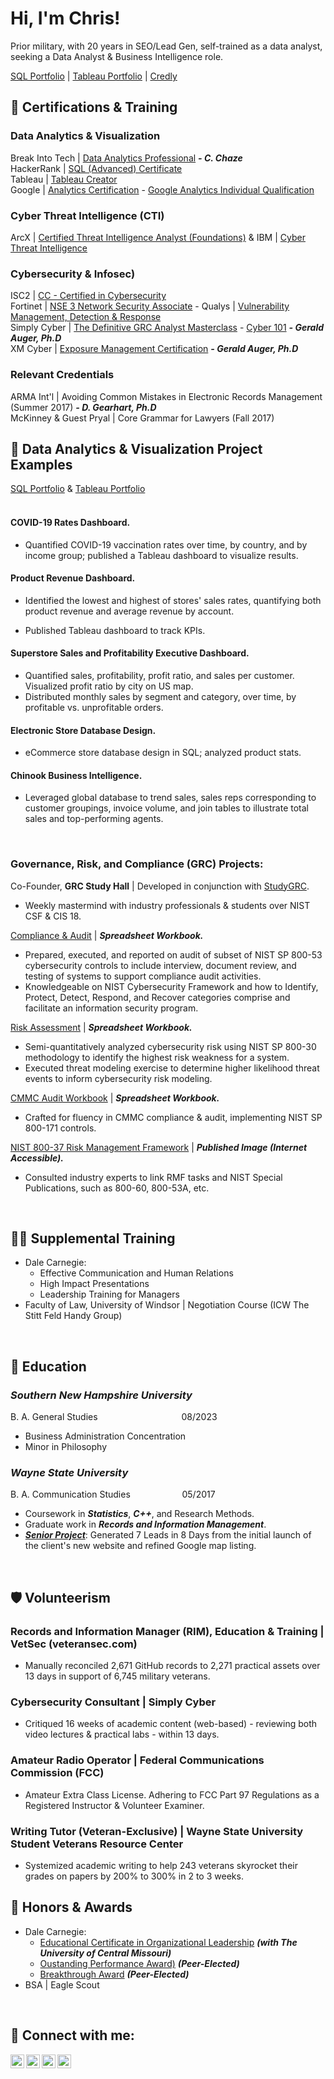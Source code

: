 <h1>Hi, I'm Chris! <a href="https://www.linkedin.com/in/reachchrisyoung/"> </a> </h1>
Prior military, with 20 years in SEO/Lead Gen, self-trained as a data analyst, seeking a Data Analyst & Business Intelligence role. <br />

[SQL Portfolio](https://github.com/reachchrisyoung/SQL) | [Tableau Portfolio](https://public.tableau.com/app/profile/reachchrisyoung/vizzes) | [Credly](https://www.credly.com/users/christopher-young.6e05f908/badges)

<h2>📜 Certifications & Training</h2>

<h3>Data Analytics & Visualization</h3>

Break Into Tech | [Data Analytics Professional](https://www.linkedin.com/in/reachchrisyoung/details/certifications/) <b><i>- C. Chaze</b></i>  <br />
HackerRank | [SQL (Advanced) Certificate](https://www.linkedin.com/in/reachchrisyoung/details/certifications/) <br />
Tableau | [Tableau Creator](https://www.linkedin.com/in/reachchrisyoung/details/certifications/) <br />
Google | [Analytics Certification](https://drive.google.com/file/d/1fHUbCj5flN8njCvCIl9SQhh2zfu_rV31/view?usp=sharing) - [Google Analytics Individual Qualification](https://drive.google.com/file/d/1772VGdXHkgSDdzEbS0zkOIv3elS_-Ye-/view?usp=sharing) <br />

<h3>Cyber Threat Intelligence (CTI)</h3>

ArcX | [Certified Threat Intelligence Analyst (Foundations)](https://www.linkedin.com/in/reachchrisyoung/details/certifications/) & IBM | [Cyber Threat Intelligence](https://www.linkedin.com/in/reachchrisyoung/details/courses/) <br />

<h3>Cybersecurity & Infosec)</h3>

ISC2 | [CC - Certified in Cybersecurity](https://drive.google.com/file/d/1BcK6t_aP-mQNcjPEyU9q9bcXCIAENSsP/view?usp=sharing) <br />
Fortinet | [NSE 3 Network Security Associate](https://www.linkedin.com/in/reachchrisyoung/details/certifications/) - Qualys | [Vulnerability Management, Detection & Response](https://www.linkedin.com/in/reachchrisyoung/details/certifications/) <br />
Simply Cyber | [The Definitive GRC Analyst Masterclass](https://drive.google.com/file/d/10PvhJuFE42w9Mq4-OV45lYcwdMSvN3Af/view?usp=sharing) - [Cyber 101](https://drive.google.com/file/d/1RE7irO50tOZjrKd0T1MMoi5mjchU_F6E/view?usp=sharing) <b><i>- Gerald Auger, Ph.D</b></i> <br />
XM Cyber | [Exposure Management Certification](https://www.linkedin.com/in/reachchrisyoung/details/certifications/) <b><i>- Gerald Auger, Ph.D</b></i> <br />

<h3>Relevant Credentials</h3>

ARMA Int'l | Avoiding Common Mistakes in Electronic Records Management (Summer 2017) <b><i>- D. Gearhart, Ph.D</b></i> <br />
McKinney & Guest Pryal | Core Grammar for Lawyers (Fall 2017) <br />


<h2> 🤳 Data Analytics & Visualization Project Examples </h2>

[SQL Portfolio](https://github.com/reachchrisyoung/SQL) & [Tableau Portfolio](https://public.tableau.com/app/profile/reachchrisyoung/vizzes)
<br />
<br />

<h4> COVID-19 Rates Dashboard. </h4>

- Quantified COVID-19 vaccination rates over time, by country, and by income group; published a Tableau dashboard to visualize results.

<h4> Product Revenue Dashboard. </h4>

- Identified the lowest and highest of stores' sales rates, quantifying both product revenue and average revenue by account.

- Published Tableau dashboard to track KPIs.

<h4> Superstore Sales and Profitability Executive Dashboard. </h4>

- Quantified sales, profitability, profit ratio, and sales per customer. Visualized profit ratio by city on US map.
- Distributed monthly sales by segment and category, over time, by profitable vs. unprofitable orders.

<h4> Electronic Store Database Design. </h4>

- eCommerce store database design in SQL; analyzed product stats.

<h4> Chinook Business Intelligence. </h4>

- Leveraged global database to trend sales, sales reps corresponding to customer groupings, invoice volume, and join tables to illustrate total sales and top-performing agents.
<br />

<h3> Governance, Risk, and Compliance (GRC) Projects: </h3>

Co-Founder,&nbsp;<b>GRC Study Hall</b>&nbsp;|&nbsp;Developed in conjunction with [StudyGRC](https://studygrc.com/).

- Weekly mastermind with industry professionals & students over NIST CSF & CIS 18.

[Compliance & Audit](https://github.com/reachchrisyoung/GRC-Compliance-Audit) | <b><i>Spreadsheet Workbook.</b></i>

- Prepared, executed, and reported on audit of subset of NIST SP 800-53 cybersecurity controls to include interview, document review, and testing of systems to support compliance audit activities.
- Knowledgeable on NIST Cybersecurity Framework and how to Identify, Protect, Detect, Respond, and Recover categories comprise and facilitate an information security program.

[Risk Assessment](https://github.com/reachchrisyoung/GRC-Risk-Assessment) | <b><i>Spreadsheet Workbook.</b></i>

- Semi-quantitatively analyzed cybersecurity risk using NIST SP 800-30 methodology to identify the highest risk weakness for a system.
- Executed threat modeling exercise to determine higher likelihood threat events to inform cybersecurity risk modeling.

[CMMC Audit Workbook](https://docs.google.com/spreadsheets/d/1M4I6wVzmSpT6VNz3kyFizZvk2V-37UW3/edit?usp=sharing&ouid=110880928801368473815&rtpof=true&sd=true) | <b><i>Spreadsheet Workbook.</b></i>

- Crafted for fluency in CMMC compliance & audit, implementing NIST SP 800-171 controls.

[NIST 800-37 Risk Management Framework](https://www.canva.com/design/DAF2boPx2qA/JBfL3WhdE3fm1exsO16lIA/edit?utm_content=DAF2boPx2qA&utm_campaign=designshare&utm_medium=link2&utm_source=sharebutton) | <b><i>Published Image (Internet Accessible).</b></i>

- Consulted industry experts to link RMF tasks and NIST Special Publications, such as 800-60, 800-53A, etc.

<br />


<h2>👨‍💻 Supplemental Training</h2>

- Dale Carnegie:
  + Effective Communication and Human Relations
  + High Impact Presentations
  + Leadership Training for Managers
- Faculty of Law, University of Windsor | Negotiation Course (ICW The Stitt Feld Handy Group) 
<br />

<h2>📜 Education</h2>

<b><i><h3>Southern New Hampshire University</h3></b></i>
B. A. General Studies&nbsp;&nbsp;&nbsp;&nbsp;&nbsp;&nbsp;&nbsp;&nbsp;&nbsp;&nbsp;&nbsp;&nbsp;&nbsp;&nbsp;&nbsp;&nbsp;&nbsp;&nbsp;&nbsp;&nbsp;&nbsp;&nbsp;&nbsp;&nbsp;&nbsp;&nbsp;&nbsp;&nbsp;&nbsp;&nbsp;&nbsp;&nbsp;&nbsp;&nbsp;08/2023
 
- Business Administration Concentration
- Minor in Philosophy

<b><i><h3><h3>Wayne State University</h3></b></i>
B. A. Communication Studies&nbsp;&nbsp;&nbsp;&nbsp;&nbsp;&nbsp;&nbsp;&nbsp;&nbsp;&nbsp;&nbsp;&nbsp;&nbsp;&nbsp;&nbsp;&nbsp;&nbsp;&nbsp;&nbsp;&nbsp;&nbsp;05/2017
- Coursework in <b><i>Statistics</b></i>, <b><i>C++</b></i>, and Research Methods.
- Graduate work in <b><i>Records and Information Management</b></i>.
- <b><i>[Senior Project](https://bit.ly/npcsseo)</b></i>: Generated 7 Leads in 8 Days from the initial launch of the client's new website and refined Google map listing.
<br />

<h2>🛡️ Volunteerism</h2>

<h3>Records and Information Manager (RIM), Education & Training | VetSec (veteransec.com)</h3>

- Manually reconciled 2,671 GitHub records to 2,271 practical assets over 13 days in support of 6,745 military veterans.

<h3>Cybersecurity Consultant | Simply Cyber</h3>

- Critiqued 16 weeks of academic content (web-based) - reviewing both video lectures & practical labs - within 13 days.

<h3>Amateur Radio Operator | Federal Communications Commission (FCC)</h3>

- Amateur Extra Class License.  Adhering to FCC Part 97 Regulations as a Registered Instructor & Volunteer Examiner.

<h3>Writing Tutor (Veteran-Exclusive) | Wayne State University Student Veterans Resource Center</h3>

- Systemized academic writing to help 243 veterans skyrocket their grades on papers by 200% to 300% in 2 to 3 weeks.

<h2>📜 Honors & Awards</h2>

- Dale Carnegie:
  + [Educational Certificate in Organizational Leadership](https://www.linkedin.com/in/reachchrisyoung/details/honors/) <b><i>(with The University of Central Missouri)</b></i>
  + [Oustanding Performance Award)](https://www.linkedin.com/in/reachchrisyoung/details/honors/) <b><i>(Peer-Elected)</b></i>
  + [Breakthrough Award](https://www.linkedin.com/in/reachchrisyoung/details/honors/) <b><i>(Peer-Elected)</b></i>
- BSA | Eagle Scout
<br />

<h2> 🤳 Connect with me:</h2>

[<img align="left" alt="yourname | YouTube" width="22px" src="https://cdn.jsdelivr.net/npm/simple-icons@v3/icons/youtube.svg" />][youtube]
[<img align="left" alt="yourname | Twitter" width="22px" src="https://cdn.jsdelivr.net/npm/simple-icons@v3/icons/twitter.svg" />][twitter]
[<img align="left" alt="yourname | LinkedIn" width="22px" src="https://cdn.jsdelivr.net/npm/simple-icons@v3/icons/linkedin.svg" />][linkedin]
[<img align="left" alt="yourname | Instagram" width="22px" src="https://cdn.jsdelivr.net/npm/simple-icons@v3/icons/instagram.svg" />][instagram]

[twitter]: https://twitter.com/
[youtube]: https://www.youtube.com/reachchrisyoung
[instagram]: https://www.instagram.com/
[linkedin]: https://linkedin.com/in/
